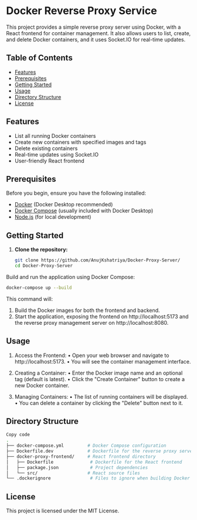 # Docker Reverse Proxy Service

This project provides a simple reverse proxy server using Docker, with a React frontend for container management. It also allows users to list, create, and delete Docker containers, and it uses Socket.IO for real-time updates.

## Table of Contents

- [Features](#features)
- [Prerequisites](#prerequisites)
- [Getting Started](#getting-started)
- [Usage](#usage)
- [Directory Structure](#directory-structure)
- [License](#license)

## Features

- List all running Docker containers
- Create new containers with specified images and tags
- Delete existing containers
- Real-time updates using Socket.IO
- User-friendly React frontend

## Prerequisites

Before you begin, ensure you have the following installed:

- [Docker](https://www.docker.com/products/docker-desktop) (Docker Desktop recommended)
- [Docker Compose](https://docs.docker.com/compose/install/) (usually included with Docker Desktop)
- [Node.js](https://nodejs.org/) (for local development)

## Getting Started

1. **Clone the repository:**

   ```bash
   git clone https://github.com/AnujKshatriya/Docker-Proxy-Server/
   cd Docker-Proxy-Server
   ```
Build and run the application using Docker Compose:

```bash
docker-compose up --build
```
This command will:
1. Build the Docker images for both the frontend and backend.
2. Start the application, exposing the frontend on http://localhost:5173 and the reverse proxy management server on http://localhost:8080.

## Usage

1. Access the Frontend:
  • Open your web browser and navigate to http://localhost:5173.
  • You will see the container management interface.

2. Creating a Container:
  • Enter the Docker image name and an optional tag (default is latest).
  • Click the "Create Container" button to create a new Docker container.

3. Managing Containers:
  • The list of running containers will be displayed.
  • You can delete a container by clicking the "Delete" button next to it.

## Directory Structure
```bash
Copy code
.
├── docker-compose.yml         # Docker Compose configuration
├── Dockerfile.dev             # Dockerfile for the reverse proxy server
├── docker-proxy-frontend/     # React frontend directory
│   ├── Dockerfile              # Dockerfile for the React frontend
│   ├── package.json            # Project dependencies
│   └── src/                   # React source files
└── .dockerignore               # Files to ignore when building Docker images
```

## License
This project is licensed under the MIT License.
